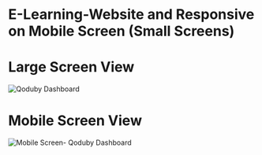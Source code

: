 # E-Learning-Website and Responsive on Mobile Screen (Small Screens)


# Large Screen View

![Qoduby Dashboard](https://github.com/RAMAKRISHNA1009/E-Learning-Website/assets/95414437/03f98875-4071-47d5-9ce9-af70d9de4869)



# Mobile Screen View 

![Mobile Screen- Qoduby Dashboard](https://github.com/RAMAKRISHNA1009/E-Learning-Website/assets/95414437/3b586020-4c8a-422f-a5eb-1d62730823d3)
